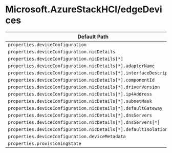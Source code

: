 # Microsoft.AzureStackHCI/edgeDevices

| Default Path | Alias |
|---|---|
| `properties.deviceConfiguration` | `Microsoft.AzureStackHCI/edgeDevices/deviceConfiguration` |
| `properties.deviceConfiguration.nicDetails` | `Microsoft.AzureStackHCI/edgeDevices/deviceConfiguration.nicDetails` |
| `properties.deviceConfiguration.nicDetails[*]` | `Microsoft.AzureStackHCI/edgeDevices/deviceConfiguration.nicDetails[*]` |
| `properties.deviceConfiguration.nicDetails[*].adapterName` | `Microsoft.AzureStackHCI/edgeDevices/deviceConfiguration.nicDetails[*].adapterName` |
| `properties.deviceConfiguration.nicDetails[*].interfaceDescription` | `Microsoft.AzureStackHCI/edgeDevices/deviceConfiguration.nicDetails[*].interfaceDescription` |
| `properties.deviceConfiguration.nicDetails[*].componentId` | `Microsoft.AzureStackHCI/edgeDevices/deviceConfiguration.nicDetails[*].componentId` |
| `properties.deviceConfiguration.nicDetails[*].driverVersion` | `Microsoft.AzureStackHCI/edgeDevices/deviceConfiguration.nicDetails[*].driverVersion` |
| `properties.deviceConfiguration.nicDetails[*].ip4Address` | `Microsoft.AzureStackHCI/edgeDevices/deviceConfiguration.nicDetails[*].ip4Address` |
| `properties.deviceConfiguration.nicDetails[*].subnetMask` | `Microsoft.AzureStackHCI/edgeDevices/deviceConfiguration.nicDetails[*].subnetMask` |
| `properties.deviceConfiguration.nicDetails[*].defaultGateway` | `Microsoft.AzureStackHCI/edgeDevices/deviceConfiguration.nicDetails[*].defaultGateway` |
| `properties.deviceConfiguration.nicDetails[*].dnsServers` | `Microsoft.AzureStackHCI/edgeDevices/deviceConfiguration.nicDetails[*].dnsServers` |
| `properties.deviceConfiguration.nicDetails[*].dnsServers[*]` | `Microsoft.AzureStackHCI/edgeDevices/deviceConfiguration.nicDetails[*].dnsServers[*]` |
| `properties.deviceConfiguration.nicDetails[*].defaultIsolationId` | `Microsoft.AzureStackHCI/edgeDevices/deviceConfiguration.nicDetails[*].defaultIsolationId` |
| `properties.deviceConfiguration.deviceMetadata` | `Microsoft.AzureStackHCI/edgeDevices/deviceConfiguration.deviceMetadata` |
| `properties.provisioningState` | `Microsoft.AzureStackHCI/edgeDevices/provisioningState` |


